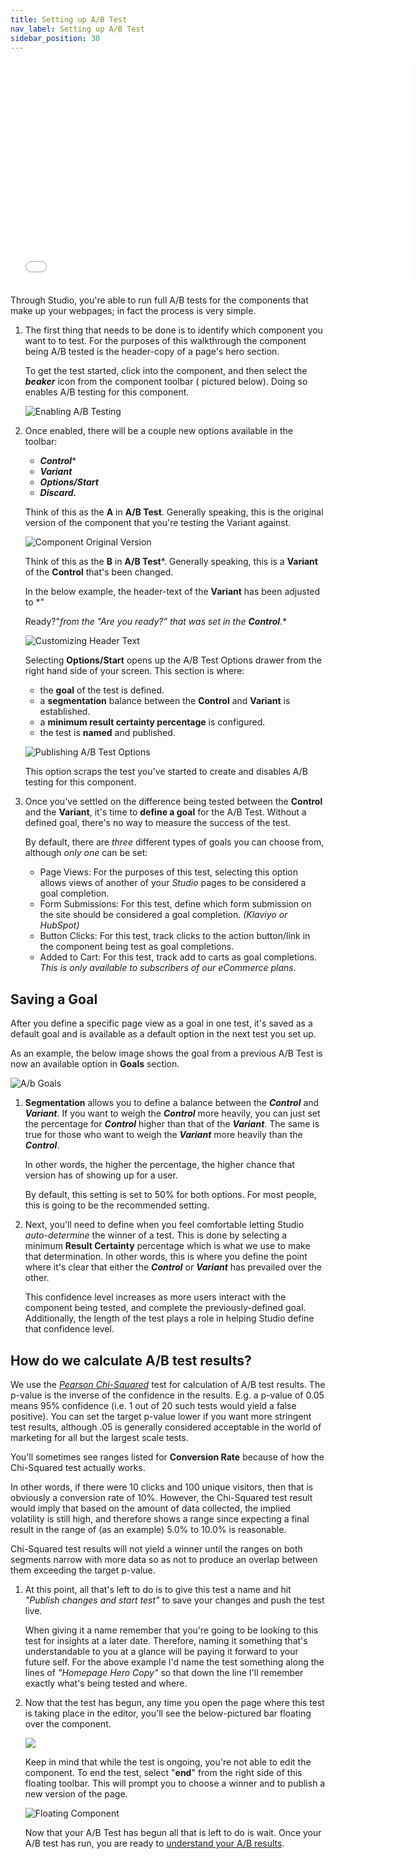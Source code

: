```yaml
---
title: Setting up A/B Test
nav_label: Setting up A/B Test
sidebar_position: 30
---
```


<iframe class="vidyard_iframe" title="Using Smart Links & Anchor Tags for seamless shopping experiences" src="//play.vidyard.com/M5bLPb34e3SSYP6Mgssunx.html?" width="640" height="360" scrolling="no" frameborder="0" allowtransparency="true" allowfullscreen referrerpolicy="no-referrer-when-downgrade"></iframe>

Through Studio, you're able to run full A/B tests for the components that make up your webpages; in fact the process is
very simple.

1. The first thing that needs to be done is to identify which component you want to to test. For the purposes of this
   walkthrough the component being A/B tested is the header-copy of a page's hero section.

   To get the test started, click into the component, and then select the ***beaker*** icon from the component toolbar (
   pictured below). Doing so enables A/B testing for this component.

   ![Enabling A/B Testing](/assets/studio/1-insights.png)

2. Once enabled, there will be a couple new options available in the toolbar:

    - ***Control****
    - ***Variant***
    - ***Options/Start***
    - ***Discard.***

   Think of this as the **A** in **A/B Test**. Generally speaking, this is the original version of the component that
   you're testing the Variant against.

   ![Component Original Version](/assets/studio/3-insights.png)

   Think of this as the **B** in **A/B Test***. Generally speaking, this is a **Variant** of the **Control** that's been
   changed.

   In the below example, the header-text of the **Variant** has been adjusted to *"

   Ready?"*from the *"Are you ready?"* that was set in the **Control***.*

   ![Customizing Header Text](/assets/studio/4.png)

   Selecting **Options/Start** opens up the A/B Test Options drawer from the right hand side of your screen. This
   section is where:

    - the **goal** of the test is defined.
    - a **segmentation** balance between the **Control** and **Variant** is established.
    - a **minimum result certainty percentage** is configured.
    - the test is **named** and published.

   ![Publishing A/B Test Options](/assets/studio/5.png)

   This option scraps the test you've started to create and disables A/B testing for this component.

3. Once you've settled on the difference being tested between the **Control** and the **Variant**, it's time to **define
   a goal** for the A/B Test. Without a defined goal, there's no way to measure the success of the test.

   By default, there are *three* different types of goals you can choose from, although *only one* can be set:

    - Page Views: For the purposes of this test, selecting this option allows views of another of your *Studio* pages
      to be considered a
      goal completion.
    - Form Submissions: For this test, define which form submission on the site should be considered a goal completion.
      *(Klaviyo or HubSpot)*
    - Button Clicks: For this test, track clicks to the action button/link in the component being test as goal
      completions.
    - Added to Cart: For this test, track add to carts as goal completions. *This is only available to subscribers of
      our eCommerce plans.*

## Saving a Goal

After you define a specific page view as a goal in one test, it's saved as a default goal and is available as a
default option in the next test you set up.

As an example, the below image shows the goal from a previous A/B Test is now an available option in **Goals** section.

![A/b Goals](/assets/studio/8.png)

1. **Segmentation** allows you to define a balance between the ***Control*** and ***Variant***. If you want to weigh
   the ***Control*** more heavily, you can just set the percentage for ***Control*** higher than that of the
   ***Variant***. The same is true for those who want to weigh the ***Variant***  more heavily than the ***Control***.

   In other words, the higher the percentage, the higher chance that version has of showing up for a user.

   By default, this setting is set to 50% for both options. For most people, this is going to be the recommended
   setting.

2. Next, you'll need to define when you feel comfortable letting Studio *auto-determine* the winner of a test. This is
   done by selecting a minimum **Result Certainty** percentage which is what we use to make that determination. In other
   words, this is where you define the point where it's clear that either the ***Control*** or ***Variant*** has
   prevailed over the other.

   This confidence level increases as more users interact with the component being tested, and complete the
   previously-defined goal. Additionally, the length of the test plays a role in helping Studio define that confidence
   level.

## How do we calculate A/B test results?

We use the [*Pearson Chi-Squared*](https://en.wikipedia.org/wiki/Pearson%27s_chi-squared_test) test for calculation of
A/B test results. The p-value is the inverse of the confidence in the results. E.g. a p-value of 0.05 means 95%
confidence (i.e. 1 out of 20 such tests would yield a false positive). You can set the target p-value lower if you want
more stringent test results, although .05 is generally considered acceptable in the world of marketing for all but the
largest scale tests.

You'll sometimes see ranges listed for **Conversion Rate** because of how the Chi-Squared test actually works.

In other words, if there were 10 clicks and 100 unique visitors, then that is obviously a conversion rate of 10%.
However, the Chi-Squared test result would imply that based on the amount of data collected, the implied
volatility is still high, and therefore shows a range since expecting a final result in the range of (as an example)
5.0% to 10.0% is reasonable.

Chi-Squared test results will not yield a winner until the ranges on both segments narrow with more data so as not to
produce an overlap between them exceeding the target p-value.

1. At this point, all that's left to do is to give this test a name and hit *"Publish changes and start test"* to save
   your changes and push the test live.

   When giving it a name remember that you're going to be looking to this test for insights at a later date. Therefore,
   naming it something that's understandable to you at a glance will be paying it forward to your future self. For the
   above example I'd name the test something along the lines of *"Homepage Hero Copy"* so that down the line I'll
   remember
   exactly what's being tested and where.

2. Now that the test has begun, any time you open the page where this test is taking place in the editor, you'll see the
   below-pictured bar floating over the component.

   ![](/assets/studio/6.png)

   Keep in mind that while the test is ongoing, you're not able to edit the component. To end the test, select "**end**"
   from the right side of this floating toolbar. This will prompt you to choose a winner and to publish a new version of
   the page.

   ![Floating Component](/assets/studio/7.png)

   Now that your A/B Test has begun all that is left to do is wait. Once your A/B test has run, you are ready to [understand your A/B results](/docs/studio/Insights/Understanding-AB-Test-Results).

